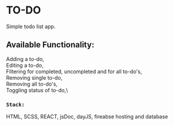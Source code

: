 # TO-DO 

Simple todo list app.

## Available Functionality:

Adding a to-do,\
Editing a to-do,\
Filtering for completed, uncompleted and for all to-do's,\
Removing single to-do,\
Removing all to-do's,\
Toggling status of to-do,\

### `Stack:`

HTML, SCSS, REACT, jsDoc, dayJS, fireabse hosting and database
